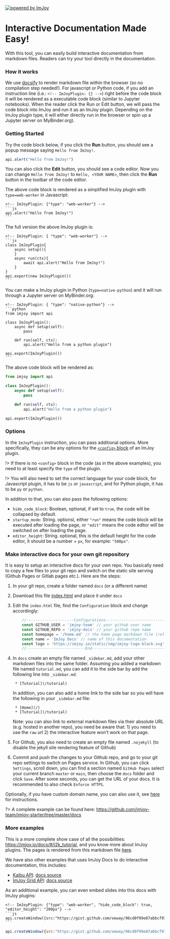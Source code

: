 [![powered by ImJoy](https://imjoy.io/static/badge/powered-by-imjoy-badge.svg)](https://imjoy.io/)

# Interactive Documentation Made Easy!
With this tool, you can easily build interactive documentation from markdown files. Readers can try your tool directly in the documentation.

### How it works
We use [docsify](https://docsify.js.org/) to render markdown file within the browser (so no compilation step needed!). For javascript or Python code, if you add an instruction line (i.e.: `<!-- ImJoyPlugin: {} -->`) right before the code block it will be rendered as a executable code block (similar to Jupyter notebooks). When the reader click the Run or Edit button, we will pass the code block into ImJoy and run it as an ImJoy plugin. Depending on the ImJoy plugin type, it will either directly run in the browser or spin up a Jupyter server on MyBinder.org).


### Getting Started
Try the code block below, if you click the **Run** button, you should see a popup message saying `Hello from ImJoy!`.
<!-- ImJoyPlugin: {"type": "web-worker"} -->
```js
api.alert("Hello from ImJoy!")
```
You can also click the **Edit** button, you should see a code editor. Now you can change `Hello from ImJoy!` to `Hello, <YOUR NAME>`, then click the **Run** button in the toolbar of the code editor.

The above code block is rendered as a simplified ImJoy plugin with `type=web-worker` in Javascript:
````
<!-- ImJoyPlugin: {"type": "web-worker"} -->
```js
api.alert("Hello from ImJoy!")
```
````

The full version the above ImJoy plugin is:
````
<!-- ImJoyPlugin: { "type": "web-worker"} -->
```js
class ImJoyPlugin{
    async setup(){
    }
    async run(ctx){
        await api.alert("Hello from ImJoy!")
    }
}
api.export(new ImJoyPlugin())
```
````

You can make a ImJoy plugin in Python (`type=native-python`) and it will run through a Jupyter server on MyBinder.org:

````
<!-- ImJoyPlugin: { "type": "native-python"} -->
```python
from imjoy import api

class ImJoyPlugin():
    async def setup(self):
        pass

    def run(self, ctx):
        api.alert("Hello from a python plugin")

api.export(ImJoyPlugin())
```
````
The above code block will be rendered as:
<!-- ImJoyPlugin: { "type": "native-python"} -->
```python
from imjoy import api

class ImJoyPlugin():
    async def setup(self):
        pass

    def run(self, ctx):
        api.alert("Hello from a python plugin")

api.export(ImJoyPlugin())
```

### Options
In the `ImJoyPlugin` instruction, you can pass additional options. More specifically, they can be any options for the [`<config>` block](https://imjoy.io/docs/#/development?id=ltconfiggt-block) of an ImJoy plugin.

!> If there is no `<config>` block in the code (as in the above examples), you need to at least specify the `type` of the plugin.

!> You will also need to set the correct language for your code block, for Javascript plugin, it has to be `js` or `javascript`, and for Python plugin, it has to be `py` or `python`.

In addition to that, you can also pass the following options:
 * `hide_code_block`: Boolean, optional, if set to `true`, the code will be collapsed by default.
 * `startup_mode`: String. optionsl, either `"run"` means the code block will be executed after loading the page, or `"edit"` means the code editor will be switched on after loading the page.
 * `editor_height`: String. optional, this is the default height for the code editor, it should be a number + `px`, for example: `"500px"`.


### Make interactive docs for your own git repository
It is easy to setup an interactive docs for your own repo. You basically need to copy a few files to your git repo and switch on the static site serving (Github Pages or Gitlab pages etc.). Here are the steps:
 1. In your git repo, create a folder named `docs` (or a different name)
 2. Download this file [index.html](https://raw.githubusercontent.com/imjoy-team/imjoy-docs/master/docs/index.html) and place it under `docs`
 3. Edit the `index.html` file, find the `Configuration` block and change accordingly:
    ```js
        //---------------------Configurations------------------------------
        const GITHUB_USER = 'imjoy-team' // your github user name
        const GITHUB_REPO = 'imjoy-docs' // your github repo name
        const homepage = '/home.md' // the home page markdown file (relative path to the current folder)
        const name = 'ImJoy Docs' // name of this documentation
        const logo = 'https://imjoy.io/static/img/imjoy-logo-black.svg' // a logo show on the upper-left corner
        //--------------------------End------------------------------------
    ```
 4. In `docs` create an empty file named `_sidebar.md`, add your other markdown files into the same folder. Assuming you added a markdown file named `tutorial.md`, you can add it to the side bar by add the following line into `_sidebar.md`:
    ```
     * [Tutorial](/tutorial)
    ```
    In addition, you can also add a home link to the side bar so you will have the following in your `_sidebar.md` file:
    ```
     * [Home](/)
     * [Tutorial](/tutorial)
    ```

    Note: you can also link to external markdown files via their absolute URL (e.g. hosted in another repo), you need be aware that: 1) you need to use the `raw` url 2) the interactive feature won't work on that page.
 5. For Github, you also need to create an empty file named `.nojekyll` (to disable the jekyll site rendering feature of Github)
 6. Commit and push the changes to your Github repo, and go to your git repo settings to switch on Pages service. In Github, you can click `Settings`, scroll down, you can find a section named `GitHub Pages` select your current branch `master` or `main`, then choose the `docs` folder and click `Save`. After some seconds, you can get the URL of your docs. It is recommended to also check `Enforce HTTPS`. 
 
 Optionally, if you have custom domain name, you can also use it, see [here](https://docs.github.com/en/free-pro-team@latest/github/working-with-github-pages/configuring-a-custom-domain-for-your-github-pages-site) for instructions.


?> A complete example can be found here: https://github.com/imjoy-team/imjoy-starter/tree/master/docs

### More examples
This is a more complete show case of all the possibilities: https://imjoy.io/docs/#/i2k_tutorial, and you know more about ImJoy plugins. The pages is rendered from this markdown file [here](https://github.com/imjoy-team/ImJoy/blob/master/docs/i2k_tutorial.md).

We have also other examples that uses ImJoy Docs to do interactive documentation, this includes:
 * [Kaibu API](https://kaibu.org/docs/#/api): [docs source](https://github.com/imjoy-team/kaibu/tree/master/docs)
 * [ImJoy Grid API](https://grid.imjoy.io/docs/#/api): [docs source](https://github.com/imjoy-team/imjoy-grid/tree/master/docs)


As an additional example, you can even embed slides into this docs with ImJoy plugins:
````
<!-- ImJoyPlugin: {"type": "web-worker", "hide_code_block": true, "editor_height": "200px"} -->
```js
api.createWindow({src:"https://gist.github.com/oeway/96cd0f99e87abbcf97d65a3605471130"})
```
````
<!-- ImJoyPlugin: {"type": "web-worker", "hide_code_block": true, "startup_mode": "run", "editor_height": "200px"} -->
```js
api.createWindow({src:"https://gist.github.com/oeway/96cd0f99e87abbcf97d65a3605471130"})
```
